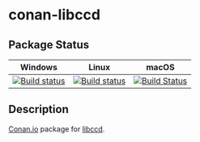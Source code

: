 # conan-libccd

## Package Status

| Windows | Linux | macOS |
|:-------:|:-----:|:-----:|
|[![Build status](https://ci.appveyor.com/api/projects/status/09mmkajenkgx1bqw/branch/testing%2F2.1?svg=true)](https://ci.appveyor.com/project/SpaceIm/conan-libccd)|[![Build status](https://github.com/SpaceIm/conan-libccd/workflows/.github/workflows/conan.yml/badge.svg?branch=testing%2F2.1)](https://github.com/SpaceIm/conan-libccd/actions?query=branch%3Atesting%2F2.1)|[![Build Status](https://travis-ci.com/SpaceIm/conan-libccd.svg?branch=testing%2F2.1)](https://travis-ci.com/SpaceIm/conan-libccd)|

## Description

[Conan.io](https://conan.io) package for [libccd](https://github.com/danfis/libccd).
